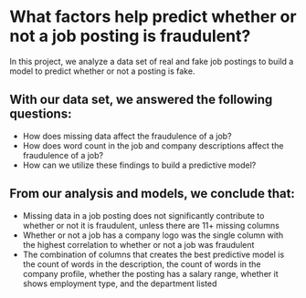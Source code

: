 # **What factors help predict whether or not a job posting is fraudulent?**

In this project, we analyze a data set of real and fake job postings to build a model to predict whether or not a posting is fake.

## **With our data set, we answered the following questions:**
- How does missing data affect the fraudulence of a job?
- How does word count in the job and company descriptions affect the fraudulence of a job?
- How can we utilize these findings to build a predictive model?

## **From our analysis and models, we conclude that:**
- Missing data in a job posting does not significantly contribute to whether or not it is fraudulent, unless there are 11+ missing columns
- Whether or not a job has a company logo was the single column with the highest correlation to whether or not a job was fraudulent
- The combination of columns that creates the best predictive model is the count of words in the description, the count of words in the company profile, whether the posting has a salary range, whether it shows employment type, and the department listed

